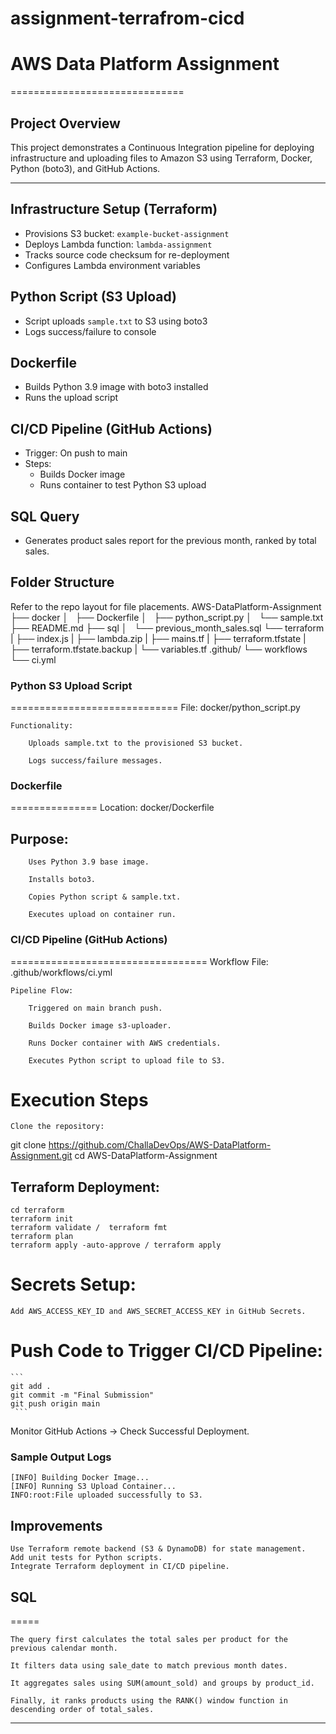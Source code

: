 # assignment-terrafrom-cicd

# AWS Data Platform Assignment
==============================

## Project Overview
This project demonstrates a Continuous Integration pipeline for deploying infrastructure and uploading files to Amazon S3 using Terraform, Docker, Python (boto3), and GitHub Actions.

---

## Infrastructure Setup (Terraform)
- Provisions S3 bucket: `example-bucket-assignment`
- Deploys Lambda function: `lambda-assignment`
- Tracks source code checksum for re-deployment
- Configures Lambda environment variables

## Python Script (S3 Upload)
- Script uploads `sample.txt` to S3 using boto3
- Logs success/failure to console

## Dockerfile
- Builds Python 3.9 image with boto3 installed
- Runs the upload script

## CI/CD Pipeline (GitHub Actions)
- Trigger: On push to main
- Steps:
  - Builds Docker image
  - Runs container to test Python S3 upload

## SQL Query
- Generates product sales report for the previous month, ranked by total sales.

## Folder Structure
Refer to the repo layout for file placements.
AWS-DataPlatform-Assignment
├── docker
│   ├── Dockerfile
│   ├── python_script.py
│   └── sample.txt
├── README.md
├── sql
│   └── previous_month_sales.sql
└── terraform
|    ├── index.js
|    ├── lambda.zip
|    ├── mains.tf
|    ├── terraform.tfstate
|    ├── terraform.tfstate.backup
|    └── variables.tf
.github/
└── workflows
    └── ci.yml



### Python S3 Upload Script
=============================
    File: docker/python_script.py

    Functionality:

        Uploads sample.txt to the provisioned S3 bucket.

        Logs success/failure messages.


### Dockerfile
===============
    Location: docker/Dockerfile

   Purpose:
  ----------
        Uses Python 3.9 base image.

        Installs boto3.

        Copies Python script & sample.txt.

        Executes upload on container run.

 ### CI/CD Pipeline (GitHub Actions)
==================================
    Workflow File: .github/workflows/ci.yml

    Pipeline Flow:

        Triggered on main branch push.

        Builds Docker image s3-uploader.

        Runs Docker container with AWS credentials.

        Executes Python script to upload file to S3.

Execution Steps
================
    Clone the repository:

git clone https://github.com/ChallaDevOps/AWS-DataPlatform-Assignment.git
cd AWS-DataPlatform-Assignment

## Terraform Deployment:

```
cd terraform
terraform init
terraform validate /  terraform fmt
terraform plan
terraform apply -auto-approve / terraform apply
```

# Secrets Setup:

    Add AWS_ACCESS_KEY_ID and AWS_SECRET_ACCESS_KEY in GitHub Secrets.

# Push Code to Trigger CI/CD Pipeline:
    ```
    git add .
    git commit -m "Final Submission"
    git push origin main
     ```
  Monitor GitHub Actions → Check Successful Deployment.

### Sample Output Logs
```
[INFO] Building Docker Image...
[INFO] Running S3 Upload Container...
INFO:root:File uploaded successfully to S3.
```
## Improvements

    Use Terraform remote backend (S3 & DynamoDB) for state management.
    Add unit tests for Python scripts.
    Integrate Terraform deployment in CI/CD pipeline.


## SQL 
=====

```
The query first calculates the total sales per product for the previous calendar month.

It filters data using sale_date to match previous month dates.

It aggregates sales using SUM(amount_sold) and groups by product_id.

Finally, it ranks products using the RANK() window function in descending order of total_sales.
```

---
